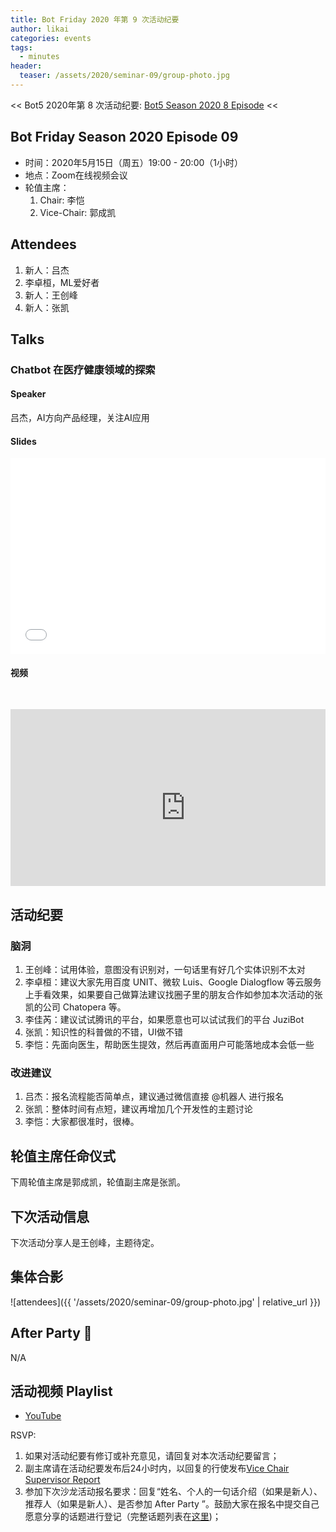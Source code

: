 ```yaml
---
title: Bot Friday 2020 年第 9 次活动纪要
author: likai
categories: events
tags:
  - minutes
header:
  teaser: /assets/2020/seminar-09/group-photo.jpg
---
```


<< Bot5 2020年第 8 次活动纪要: [Bot5 Season 2020 8 Episode](https://www.bot5.club/events/seminar-minutes-2020-08/) <<

## Bot Friday Season 2020 Episode 09

- 时间：2020年5月15日（周五）19:00 - 20:00（1小时）
- 地点：Zoom在线视频会议
- 轮值主席：
    1. Chair: 李恺
    1. Vice-Chair: 郭成凯

## Attendees

1. 新人：吕杰
2. 李卓桓，ML爱好者
3. 新人：王创峰
4. 新人：张凯

## Talks

### Chatbot 在医疗健康领域的探索

#### Speaker

吕杰，AI方向产品经理，关注AI应用

#### Slides
<div class="video-container" style="
    position: relative;
    padding-bottom:56.25%;
    padding-top:30px;
    height:0;
    overflow:hidden;
">
  <iframe
    src='{{ '/assets/js/viewer-js/#/assets/2020/seminar-09/talk-lvjie.pdf' | relative_url }}'
    width='560'
    height='315'
    allowfullscreen
    webkitallowfullscreen
    frameborder="0"
    style="
      position: absolute;
      top:0;
      left:0;
      width:100%;
      height:100%;
    "
  ></iframe>
</div>

#### 视频

<div class="video-container" style="
    position: relative;
    padding-bottom:56.25%;
    padding-top:30px;
    height:0;
    overflow:hidden;
">
  <iframe width="560" height="315"
    src="https://www.youtube.com/embed/agdznCbii-k"
    frameborder="0"
    allow="accelerometer; autoplay; encrypted-media; gyroscope; picture-in-picture"
    allowfullscreen
  ></iframe>
</div>

## 活动纪要

### 脑洞

1. 王创峰：试用体验，意图没有识别对，一句话里有好几个实体识别不太对
2. 李卓桓：建议大家先用百度 UNIT、微软 Luis、Google Dialogflow 等云服务上手看效果，如果要自己做算法建议找圈子里的朋友合作如参加本次活动的张凯的公司 Chatopera 等。
3. 李佳芮：建议试试腾讯的平台，如果愿意也可以试试我们的平台 JuziBot
4. 张凯：知识性的科普做的不错，UI做不错
5. 李恺：先面向医生，帮助医生提效，然后再直面用户可能落地成本会低一些

### 改进建议

1. 吕杰：报名流程能否简单点，建议通过微信直接 @机器人 进行报名
2. 张凯：整体时间有点短，建议再增加几个开发性的主题讨论
3. 李恺：大家都很准时，很棒。

## 轮值主席任命仪式

下周轮值主席是郭成凯，轮值副主席是张凯。

## 下次活动信息

下次活动分享人是王创峰，主题待定。

## 集体合影

![attendees]({{ '/assets/2020/seminar-09/group-photo.jpg' | relative_url }})

## After Party 🍻

N/A

## 活动视频 Playlist

- [YouTube](https://www.youtube.com/watch?v=agdznCbii-k&feature=youtu.be)

RSVP:

1. 如果对活动纪要有修订或补充意见，请回复对本次活动纪要留言；
1. 副主席请在活动纪要发布后24小时内，以回复的行使发布[Vice Chair Supervisor Report](/manuals/chair/#vice-chair-supervisor-report)
1. 参加下次沙龙活动报名要求：回复“姓名、个人的一句话介绍（如果是新人）、推荐人（如果是新人）、是否参加 After Party ”。鼓励大家在报名中提交自己愿意分享的话题进行登记（完整话题列表在[这里](https://www.bot5.club/talks/))；

